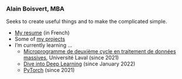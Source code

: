 ### Alain Boisvert, MBA

Seeks to create useful things and to make the complicated simple.

- [My resume](resume.md) (in French)
- Some of [my projects](/assets/projects.md)
- I’m currently learning ...
  - [Microprogramme de deuxième cycle en traitement de données massives](https://www.fsg.ulaval.ca/etudes/programmes-detudes/microprogramme-de-deuxieme-cycle-en-traitement-de-donnees-massives/), Université Laval (since 2021)
  - [Dive into Deep Learning](https://d2l.ai/) (since January 2022)
  - [PyTorch](https://pytorch.org/) (since 2021)
